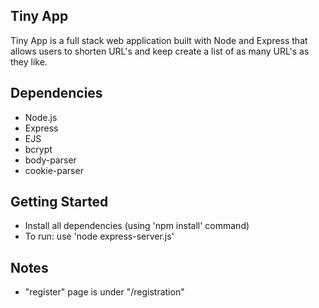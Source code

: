 ## Tiny App

Tiny App is a full stack web application built with Node and Express that allows users to shorten URL's and keep create a list of as many URL's as they like.

## Dependencies

- Node.js
- Express
- EJS
- bcrypt
- body-parser
- cookie-parser

## Getting Started

- Install all dependencies (using 'npm install' command)
- To run: use 'node express-server.js'

## Notes

- "register" page is under "/registration"

